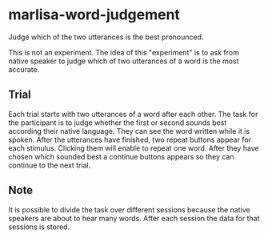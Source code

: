 # marlisa-word-judgement
Judge which of the two utterances is the best pronounced.

This is not an experiment. The idea of this "experiment" is to ask from
native speaker to judge which of two utterances of a word is the most accurate.

## Trial
Each trial starts with two utterances of a word after each other. The task for
the participant is to judge whether the first or second sounds best according
their native language. They can see the word written while it is spoken. After
the utterances have finished, two repeat buttons appear for each stimulus.
Clicking them will enable to repeat one word. After they have chosen which
sounded best a continue buttons appears so they can continue to the next trial.

## Note
It is possible to divide the task over different sessions because the 
native speakers are about to hear many words. After each session the data for
that sessions is stored.


